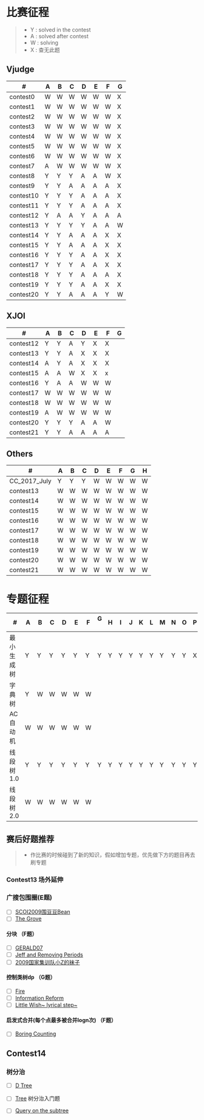 # 比赛征程
> * Y : solved in the contest
> * A : solved after contest
> * W : solving
> * X : 查无此题

## Vjudge
  \# |  A  |  B  |  C  |  D  |  E  |  F  |  G  |
---|---|---|---|---|---|---|---
|contest0|W|W|W|W|W|W|X|
|contest1|W|W|W|W|W|W|X|
|contest2|W|W|W|W|W|W|X|
|contest3|W|W|W|W|W|W|X|
|contest4|W|W|W|W|W|W|X|
|contest5|W|W|W|W|W|W|X|
|contest6|W|W|W|W|W|W|X|
|contest7|A|W|W|W|W|W|X|
|contest8|Y|Y|Y|A|A|W|X|
|contest9|Y|Y|A|A|A|A|X|
|contest10|Y|Y|Y|A|A|A|X|
|contest11|Y|Y|Y|A|A|A|X|
|contest12|Y|A|A|Y|A|A|A|
|contest13|Y|Y|Y|Y|A|A|W|
|contest14|Y|Y|A|A|A|X|X|
|contest15|Y|Y|A|A|A|X|X|
|contest16|Y|Y|Y|A|A|X|X|
|contest17|Y|Y|Y|A|A|X|X|
|contest18|Y|Y|Y|A|A|A|X|
|contest19|Y|Y|Y|A|A|X|X|
|contest20|Y|Y|A|A|A|Y|W|

## XJOI
  \# |  A  |  B  |  C  |  D  |  E  |  F  |  G  |
---|---|---|---|---|---|---|---
|contest12|Y|Y|A|Y|X|X|
|contest13|Y|Y|A|X|X|X|
|contest14|A|Y|A|X|X|X|
|contest15|A|A|W|X|X|x|
|contest16|Y|A|A|W|W|W|
|contest17|W|W|W|W|W|W|
|contest18|W|W|W|W|W|W|
|contest19|A|W|W|W|W|W|
|contest20|Y|Y|Y|A|A|W|
|contest21|Y|Y|A|A|A|A|
## Others
  \# |  A  |  B  |  C  |  D  |  E  |  F  |  G  |  H  |
---|---|---|---|---|---|---|---|---
|CC_2017_July|Y|Y|Y|W|W|W|W|W|
|contest13|W|W|W|W|W|W|W|W|
|contest14|W|W|W|W|W|W|W|W|
|contest15|W|W|W|W|W|W|W|W|
|contest16|W|W|W|W|W|W|W|W|
|contest17|W|W|W|W|W|W|W|W|
|contest18|W|W|W|W|W|W|W|W|
|contest19|W|W|W|W|W|W|W|W|
|contest20|W|W|W|W|W|W|W|W|
|contest21|W|W|W|W|W|W|W|W|
# 专题征程

  \# |  A  |  B  |  C  |  D  |  E  |  F  |  G  |  H  |  I  |  J  |  K  |  L  |  M  |  N  |  O  |  P  |  Q  |  R  |  S  |  T  |
---|---|---|---|---|---|---|---|---|---|---|---|---|---|---|---|---|---|---|---|---
|最小生成树|Y|Y|Y|Y|Y|Y|Y|Y|Y|Y|Y|Y|Y|Y|Y|X|X|X|X|X|
|字典树   |Y|W|W|W|W|W|
|AC自动机 |W|W|W|W|W|W|
|线段树1.0|Y|Y|Y|Y|Y|Y|Y|Y|Y|Y|Y|Y|Y|Y|Y|Y|Y|X|X|X|
|线段树2.0|W|W|W|W|W|W|

## 赛后好题推荐
> * 作比赛的时候碰到了新的知识，假如增加专题，优先做下方的题目再去刷专题


### Contest13 场外延伸
### 广搜包围圈(E题)
- [ ] [SCOI2009围豆豆Bean](http://www.lydsy.com/JudgeOnline/problem.php?id=1294)
- [ ] [The Grove](http://poj.org/problem?id=3182)
#### 分块 （F题）
- [ ] [GERALD07](https://www.codechef.com/MARCH14/problems/GERALD07)
- [ ] [Jeff and Removing Periods](http://codeforces.com/problemset/problem/351/D)
- [ ] [2009国家集训队小Z的袜子](http://www.lydsy.com/JudgeOnline/problem.php?id=2038)
#### 控制类树dp （G题）
- [ ] [Fire](http://poj.org/problem?id=2152)
- [ ] [Information Reform](http://codeforces.com/contest/70/problem/E)
- [ ] [Little Wish~ lyrical step~](http://acm.hdu.edu.cn/showproblem.php?pid=4735)
#### 启发式合并(每个点最多被合并logn次) （F题）
- [ ] [Boring Counting](http://acm.hdu.edu.cn/showproblem.php?pid=4358)
## Contest14
### 树分治
- [ ] [D Tree](http://acm.hdu.edu.cn/showproblem.php?pid=4812)
- [ ] [Tree](http://poj.org/problem?id=1741) 树分治入门题
- [ ] [Query on the subtree](http://acm.hdu.edu.cn/showproblem.php?pid=4918)

